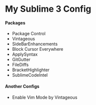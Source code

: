 # My Sublime 3 Config
#### Packages
* Package Control
* Vintageous
* SideBarEnhancements
* Block Cursor Everywhere
* ApplySyntax
* GitGutter
* FileDiffs
* BracketHighlighter
* SublimeCodeIntel

#### Another Configs
* Enable Vim Mode by Vintageous
